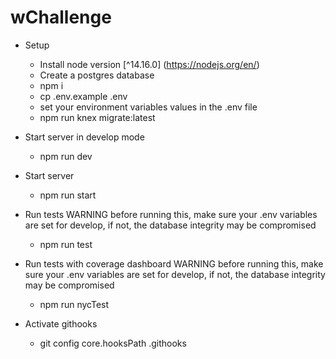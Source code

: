 # wChallenge

* Setup
  - Install node version [^14.16.0] (https://nodejs.org/en/)
  - Create a postgres database
  - npm i
  - cp .env.example .env
  - set your environment variables values in the .env file
  - npm run knex migrate:latest

* Start server in develop mode
  - npm run dev

* Start server
  - npm run start

* Run tests WARNING before running this, make sure your .env variables are set for develop, if not, the database integrity may be compromised
  - npm run test

* Run tests with coverage dashboard WARNING before running this, make sure your .env variables are set for develop, if not, the database integrity may be compromised
  - npm run nycTest

* Activate githooks
  - git config core.hooksPath .githooks 